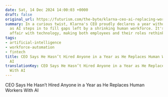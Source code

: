 ```yaml
---
date: Sat, 14 Dec 2024 14:00:03 +0000
draft: false
original_url: https://futurism.com/the-byte/klarna-ceo-ai-replacing-workers
summary: In a curious twist, Klarna's CEO proudly declares a year without new hires,
  as AI steps in to fill gaps left by a shrinking human workforce. It's a bold love
  affair with technology, making both employees and their roles rethink their futures.
tags:
- artificial-intelligence
- workforce-automation
- fintech
title: CEO Says He Hasn’t Hired Anyone in a Year as He Replaces Human Workers With
  AI
translationKey: CEO Says He Hasn’t Hired Anyone in a Year as He Replaces Human Workers
  With AI
---
```


CEO Says He Hasn’t Hired Anyone in a Year as He Replaces Human Workers With AI